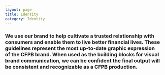 ```yaml
---
layout: page
title: Identity
category: Identity
---
```


### We use our brand to help cultivate a trusted relationship with consumers and enable them to live better financial lives. These guidelines represent the most up-to-date graphic expression of the CFPB brand. When used as the building blocks for visual brand communication, we can be confident the final output will be consistent and recognizable as a CFPB production.

